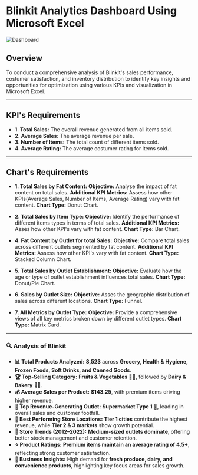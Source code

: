 # Blinkit Analytics Dashboard Using Microsoft Excel
![Dashboard](https://github.com/aftabalammansoori/Blinkit-Microsoft-Excel-Analysis/blob/main/Screenshot%202025-01-27%20064153.png)

## Overview
To conduct a comprehensive analysis of Blinkit's sales performance, costumer satisfaction, and inventory distribution to identify key insights and opportunities for optimization using various KPIs and visualization in Microsoft Excel.

---
## KPI's Requirements
- **1. Total Sales:** The overall revenue generated from all items sold.
- **2. Average Sales:** The average revenue per sale.
- **3. Number of Items:** The total count of different items sold.
- **4. Average Rating:** The average costumer rating for items sold.

---
## Chart's Requirements 

- **1. Total Sales by Fat Content:**
     **Objective:** Analyse the impact of fat content on total sales.
     **Additional KPI Metrics:** Assess how other KPIs(Average Sales, Number of Items, Average Rating) vary with fat content.
     **Chart Type:** Donut Chart.
   
- **2. Total Sales by Item Type:**
     **Objective:** Identify the performance of different items types in terms of total sales.
     **Additional KPI Metrics:** Asses how other KPI's vary with fat content.
     **Chart Type:** Bar Chart.
   
- **4. Fat Content by Outlet for total Sales:**
     **Objective:** Compare total sales across different outlets segmented by fat content.
     **Additional KPI Metrics:** Assess how other KPI's vary with fat content.
     **Chart Type:** Stacked Column Chart.

- **5. Total Sales by Outlet Establishment:**
     **Objective:** Evaluate how the age or type of outlet establishment influences total sales.
     **Chart Type:** Donut/Pie Chart.

- **6. Sales by Outlet Size:**
     **Objective:** Asses the geographic distribution of sales across different locations.
     **Chart Type:** Funnel.
  
- **7. All Metrics by Outlet Type:**
     **Objective:** Provide a comprehensive views of all key metrics broken down by different outlet types.
     **Chart Type:** Matrix Card.

---

### **🔍 Analysis of Blinkit**  

- **📊 Total Products Analyzed:** **8,523** across **Grocery, Health & Hygiene, Frozen Foods, Soft Drinks, and Canned Goods**.  
- **🏆 Top-Selling Category:** **Fruits & Vegetables** 🥦🥕, followed by **Dairy & Bakery** 🥛🍞.  
- **💰 Average Sales per Product:** **$143.25**, with premium items driving higher revenue.  
- **🏪 Top Revenue-Generating Outlet:** **Supermarket Type 1** 🏬, leading in overall sales and customer footfall.  
- **📍 Best Performing Store Locations:** **Tier 1 cities** contribute the highest revenue, while **Tier 2 & 3 markets** show growth potential.  
- **📆 Store Trends (2012–2022):** **Medium-sized outlets dominate**, offering better stock management and customer retention.  
- **⭐ Product Ratings:** **Premium items maintain an average rating of 4.5+**, reflecting strong customer satisfaction.  
- **🚀 Business Insights:** High demand for **fresh produce, dairy, and convenience products**, highlighting key focus areas for sales growth.  



   
